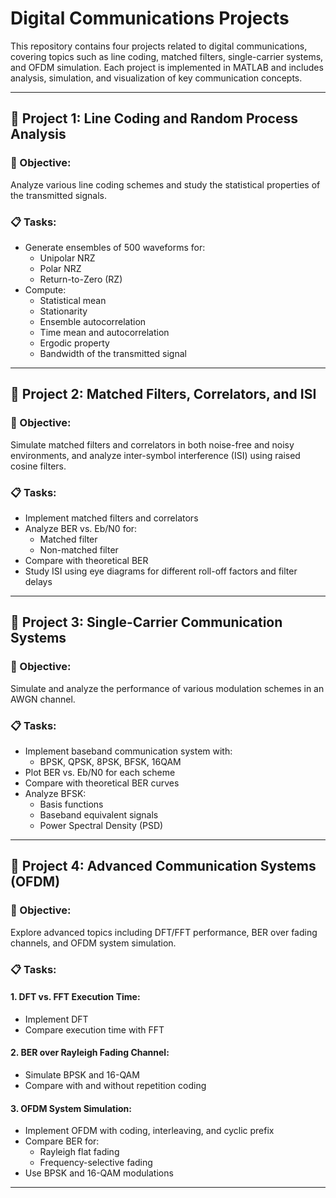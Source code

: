 # Digital Communications Projects

This repository contains four projects related to digital communications, covering topics such as line coding, matched filters, single-carrier systems, and OFDM simulation.
Each project is implemented in MATLAB and includes analysis, simulation, and visualization of key communication concepts.

---

## 📁 Project 1: Line Coding and Random Process Analysis

### 📌 Objective:
Analyze various line coding schemes and study the statistical properties of the transmitted signals.

### 📋 Tasks:
- Generate ensembles of 500 waveforms for:
  - Unipolar NRZ
  - Polar NRZ
  - Return-to-Zero (RZ)
- Compute:
  - Statistical mean
  - Stationarity
  - Ensemble autocorrelation
  - Time mean and autocorrelation
  - Ergodic property
  - Bandwidth of the transmitted signal

---

## 📁 Project 2: Matched Filters, Correlators, and ISI

### 📌 Objective:
Simulate matched filters and correlators in both noise-free and noisy environments, and analyze inter-symbol interference (ISI) using raised cosine filters.

### 📋 Tasks:
- Implement matched filters and correlators
- Analyze BER vs. Eb/N0 for:
  - Matched filter
  - Non-matched filter
- Compare with theoretical BER
- Study ISI using eye diagrams for different roll-off factors and filter delays

---

## 📁 Project 3: Single-Carrier Communication Systems

### 📌 Objective:
Simulate and analyze the performance of various modulation schemes in an AWGN channel.

### 📋 Tasks:
- Implement baseband communication system with:
  - BPSK, QPSK, 8PSK, BFSK, 16QAM
- Plot BER vs. Eb/N0 for each scheme
- Compare with theoretical BER curves
- Analyze BFSK:
  - Basis functions
  - Baseband equivalent signals
  - Power Spectral Density (PSD)
    
---

## 📁 Project 4: Advanced Communication Systems (OFDM)

### 📌 Objective:
Explore advanced topics including DFT/FFT performance, BER over fading channels, and OFDM system simulation.

### 📋 Tasks:

#### 1. DFT vs. FFT Execution Time:
- Implement DFT
- Compare execution time with FFT

#### 2. BER over Rayleigh Fading Channel:
- Simulate BPSK and 16-QAM
- Compare with and without repetition coding

#### 3. OFDM System Simulation:
- Implement OFDM with coding, interleaving, and cyclic prefix
- Compare BER for:
  - Rayleigh flat fading
  - Frequency-selective fading
- Use BPSK and 16-QAM modulations

---
